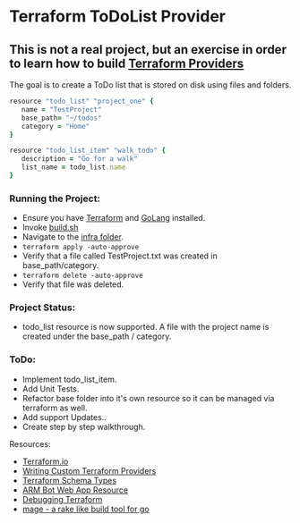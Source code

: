 # Terraform ToDoList Provider

## This is not a real project, but an exercise in order to learn how to build [Terraform Providers](https://www.terraform.io/docs/extend/writing-custom-providers.html)

The goal is to create a ToDo list that is stored on disk using files and folders.

```ruby 
resource "todo_list" "project_one" {
   name = "TestProject"
   base_path= "~/todos"
   category = "Home"
}

resource "todo_list_item" "walk_todo" {
   description = "Go for a walk"
   list_name = todo_list.name
}
```
### Running the Project:
* Ensure you have [Terraform](https://www.terraform.io) and [GoLang](https://golang.org/) installed.
* Invoke [build.sh](./build.sh)
* Navigate to the [infra folder](./infra).
* ```terraform apply -auto-approve ```
* Verify that a file called TestProject.txt was created in base_path/category.
* ```terraform delete -auto-approve ```
* Verify that file was deleted.

### Project Status:
* todo_list resource is now supported. A file with the project name is created under the base_path / category.

### ToDo:
* Implement todo_list_item.
* Add Unit Tests.
* Refactor base folder into it's own resource so it can be managed via terraform as well.
* Add support Updates..
* Create step by step walkthrough.


Resources:
* [Terraform.io](https://www.terraform.io)
* [Writing Custom Terraform Providers](https://www.terraform.io/docs/extend/writing-custom-providers.html)
* [Terraform Schema Types](https://www.terraform.io/docs/extend/schemas/schema-types.html)
* [ARM Bot Web App Resource](https://github.com/terraform-providers/terraform-provider-azurerm/blob/master/azurerm/resource_arm_bot_web_app.go)
* [Debugging Terraform](https://www.terraform.io/docs/internals/debugging.html)
* [mage - a rake like build tool for go](https://github.com/magefile/mage)
